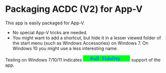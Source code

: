 # Packaging ACDC (V2) for App-V

This app is easily packaged for App-V.

* No special App-V tricks are needed.
* You might want to add a shortcut, but hide it in a lesser viewed folder of the start menu (such as Windows Accessories) on Windows 7.  On Windows 10 you might use a less interesting name.


Testing on Windows 7/10/11 indicates [<img src="/media/CatFullFidelity.png" alt="Full Fidelity" />](/media/CatFullFidelity.png) support of the app.
